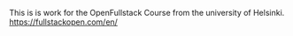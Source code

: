 This is is work for the OpenFullstack Course from the university of Helsinki.
https://fullstackopen.com/en/